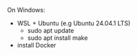 On Windows:
- WSL + Ubuntu (e.g Ubuntu 24.04.1 LTS) 
  - sudo apt update
  - sudo apt install make  
- install Docker